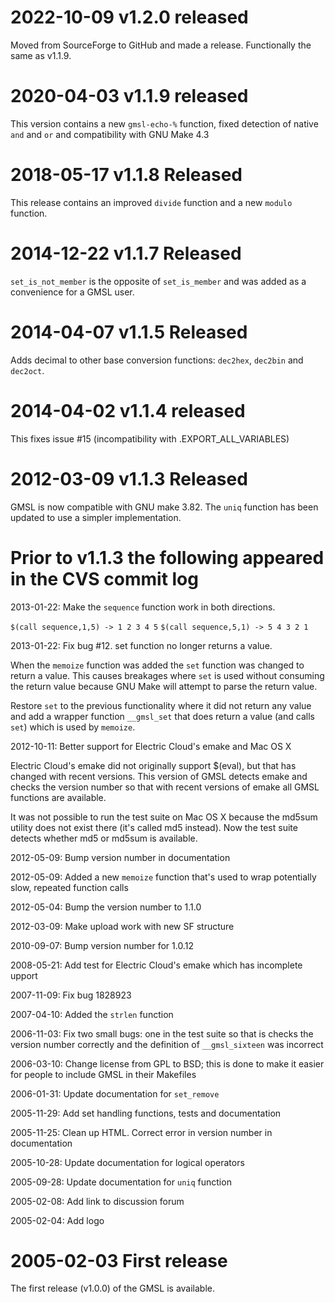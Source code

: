# 2022-10-09 v1.2.0 released

Moved from SourceForge to GitHub and made a release. Functionally the
same as v1.1.9.

# 2020-04-03 v1.1.9 released

This version contains a new `gmsl-echo-%` function, fixed
detection of native `and` and `or` and compatibility with GNU Make
4.3

# 2018-05-17 v1.1.8 Released

This release contains an improved `divide` function and a new `modulo`
function.

# 2014-12-22 v1.1.7 Released

`set_is_not_member` is the opposite of `set_is_member` and was
added as a convenience for a GMSL user.

# 2014-04-07 v1.1.5 Released

Adds decimal to other base conversion functions: `dec2hex`, `dec2bin`
and `dec2oct`.

# 2014-04-02 v1.1.4 released

This fixes issue #15 (incompatibility with .EXPORT_ALL_VARIABLES)

# 2012-03-09 v1.1.3 Released

GMSL is now compatible with GNU make 3.82. The `uniq` function has
been updated to use a simpler implementation.

# Prior to v1.1.3 the following appeared in the CVS commit log

2013-01-22: Make the `sequence` function work in both directions.

`$(call sequence,1,5) -> 1 2 3 4 5`
`$(call sequence,5,1) -> 5 4 3 2 1`

2013-01-22: Fix bug #12. set function no longer returns a value.

When the `memoize` function was added the `set` function was changed
to return a value. This causes breakages where `set` is used without
consuming the return value because GNU Make will attempt to parse
the return value.

Restore `set` to the previous functionality where it did not return
any value and add a wrapper function `__gmsl_set` that does return a
value (and calls `set`) which is used by `memoize`.

2012-10-11: Better support for Electric Cloud's emake and Mac OS X

Electric Cloud's emake did not originally support $(eval), but
that has changed with recent versions. This version of GMSL
detects emake and checks the version number so that with recent
versions of emake all GMSL functions are available.

It was not possible to run the test suite on Mac OS X because the
md5sum utility does not exist there (it's called md5 instead). Now
the test suite detects whether md5 or md5sum is available.

2012-05-09: Bump version number in documentation

2012-05-09: Added a new `memoize` function that's used to wrap
potentially slow, repeated function calls

2012-05-04: Bump the version number to 1.1.0

2012-03-09: Make upload work with new SF structure

2010-09-07: Bump version number for 1.0.12

2008-05-21: Add test for Electric Cloud's emake which has
incomplete upport

2007-11-09: Fix bug 1828923

2007-04-10: Added the `strlen` function

2006-11-03: Fix two small bugs: one in the test suite so that is
checks the version number correctly and the definition of
`__gmsl_sixteen` was incorrect

2006-03-10: Change license from GPL to BSD; this is done to make
it easier for people to include GMSL in their Makefiles

2006-01-31: Update documentation for `set_remove`

2005-11-29: Add set handling functions, tests and documentation

2005-11-25: Clean up HTML. Correct error in version number in
documentation

2005-10-28: Update documentation for logical operators

2005-09-28: Update documentation for `uniq` function

2005-02-08: Add link to discussion forum

2005-02-04: Add logo

# 2005-02-03 First release

The first release (v1.0.0) of the GMSL is available.
